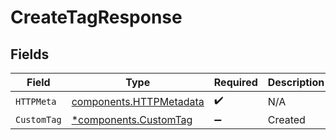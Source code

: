 # CreateTagResponse


## Fields

| Field                                                              | Type                                                               | Required                                                           | Description                                                        |
| ------------------------------------------------------------------ | ------------------------------------------------------------------ | ------------------------------------------------------------------ | ------------------------------------------------------------------ |
| `HTTPMeta`                                                         | [components.HTTPMetadata](../../models/components/httpmetadata.md) | :heavy_check_mark:                                                 | N/A                                                                |
| `CustomTag`                                                        | [*components.CustomTag](../../models/components/customtag.md)      | :heavy_minus_sign:                                                 | Created                                                            |